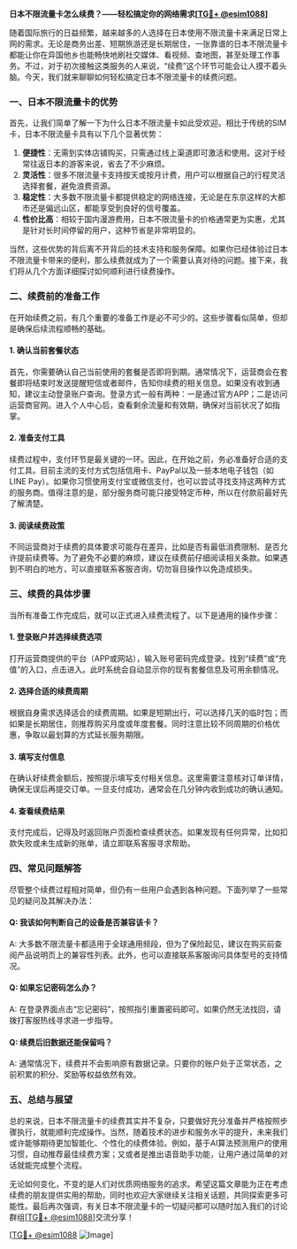 **日本不限流量卡怎么续费？——轻松搞定你的网络需求[[TG💪+ @esim1088](https://t.me/s/esim1088)]**

随着国际旅行的日益频繁，越来越多的人选择在日本使用不限流量卡来满足日常上网的需求。无论是商务出差、短期旅游还是长期居住，一张靠谱的日本不限流量卡都能让你在异国他乡也能畅快地刷社交媒体、看视频、查地图，甚至处理工作事务。不过，对于初次接触这类服务的人来说，“续费”这个环节可能会让人摸不着头脑。今天，我们就来聊聊如何轻松搞定日本不限流量卡的续费问题。

### 一、日本不限流量卡的优势

首先，让我们简单了解一下为什么日本不限流量卡如此受欢迎。相比于传统的SIM卡，日本不限流量卡具有以下几个显著优势：

1. **便捷性**：无需到实体店铺购买，只需通过线上渠道即可激活和使用。这对于经常往返日本的游客来说，省去了不少麻烦。
2. **灵活性**：很多不限流量卡支持按天或按月计费，用户可以根据自己的行程灵活选择套餐，避免浪费资源。
3. **稳定性**：大多数不限流量卡都提供稳定的网络连接，无论是在东京这样的大都市还是偏远山区，都能享受到良好的信号覆盖。
4. **性价比高**：相较于国内漫游费用，日本不限流量卡的价格通常更为实惠，尤其是针对长时间停留的用户，这种节省是非常明显的。

当然，这些优势的背后离不开背后的技术支持和服务保障。如果你已经体验过日本不限流量卡带来的便利，那么续费就成为了一个需要认真对待的问题。接下来，我们将从几个方面详细探讨如何顺利进行续费操作。

### 二、续费前的准备工作

在开始续费之前，有几个重要的准备工作是必不可少的。这些步骤看似简单，但却是确保后续流程顺畅的基础。

#### 1. 确认当前套餐状态

首先，你需要确认自己当前使用的套餐是否即将到期。通常情况下，运营商会在套餐即将结束时发送提醒短信或者邮件，告知你续费的相关信息。如果没有收到通知，建议主动登录账户查询。登录方式一般有两种：一是通过官方APP；二是访问运营商官网。进入个人中心后，查看剩余流量和有效期，确保对当前状况了如指掌。

#### 2. 准备支付工具

续费过程中，支付环节是最关键的一环。因此，在开始之前，务必准备好合适的支付工具。目前主流的支付方式包括信用卡、PayPal以及一些本地电子钱包（如LINE Pay）。如果你习惯使用支付宝或微信支付，也可以尝试寻找支持这两种方式的服务商。值得注意的是，部分服务商可能只接受特定币种，所以在付款前最好先了解清楚。

#### 3. 阅读续费政策

不同运营商对于续费的具体要求可能存在差异，比如是否有最低消费限制、是否允许提前续费等。为了避免不必要的麻烦，建议在续费前仔细阅读相关条款。如果遇到不明白的地方，可以直接联系客服咨询，切勿盲目操作以免造成损失。

### 三、续费的具体步骤

当所有准备工作完成后，就可以正式进入续费流程了。以下是通用的操作步骤：

#### 1. 登录账户并选择续费选项

打开运营商提供的平台（APP或网站），输入账号密码完成登录。找到“续费”或“充值”的入口，点击进入。此时系统会自动显示你的现有套餐信息及可用余额情况。

#### 2. 选择合适的续费周期

根据自身需求选择适合的续费周期。如果是短期出行，可以选择几天的临时包；而如果是长期居住，则推荐购买月度或年度套餐。同时注意比较不同周期的价格优惠，争取以最划算的方式延长服务期限。

#### 3. 填写支付信息

在确认好续费金额后，按照提示填写支付相关信息。这里需要注意核对订单详情，确保无误后再提交订单。一旦支付成功，通常会在几分钟内收到成功的确认通知。

#### 4. 查看续费结果

支付完成后，记得及时返回账户页面检查续费状态。如果发现有任何异常，比如扣款失败或未生成新的账单，请立即联系客服寻求帮助。

### 四、常见问题解答

尽管整个续费过程相对简单，但仍有一些用户会遇到各种问题。下面列举了一些常见的疑问及其解决办法：

#### Q: 我该如何判断自己的设备是否兼容该卡？
A: 大多数不限流量卡都适用于全球通用频段，但为了保险起见，建议在购买前查阅产品说明页上的兼容性列表。此外，也可以直接联系客服询问具体型号的支持情况。

#### Q: 如果忘记密码怎么办？
A: 在登录界面点击“忘记密码”，按照指引重置密码即可。如果仍然无法找回，请拨打客服热线寻求进一步指导。

#### Q: 续费后旧数据还能保留吗？
A: 通常情况下，续费并不会影响原有数据记录。只要你的账户处于正常状态，之前积累的积分、奖励等权益依然有效。

### 五、总结与展望

总的来说，日本不限流量卡的续费其实并不复杂，只要做好充分准备并严格按照步骤执行，就能顺利完成操作。当然，随着技术的进步和服务水平的提升，未来我们或许能够期待更加智能化、个性化的续费体验。例如，基于AI算法预测用户的使用习惯，自动推荐最佳续费方案；又或者是推出语音助手功能，让用户通过简单的对话就能完成整个流程。

无论如何变化，不变的是人们对优质网络服务的追求。希望这篇文章能为正在考虑续费的朋友提供实用的帮助，同时也欢迎大家继续关注相关话题，共同探索更多可能性。最后再次强调，有关日本不限流量卡的一切疑问都可以随时加入我们的讨论群组[[TG💪+ @esim1088](https://t.me/s/esim1088)]交流分享！

[[TG💪+ @esim1088](https://t.me/s/esim1088) ![Image](https://i.postimg.cc/4NQfJmqS/Snipaste-2025-05-13-00-14-12.png)]